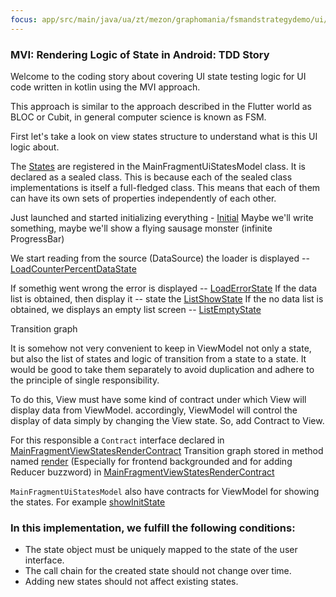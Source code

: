 ```yaml
---
focus: app/src/main/java/ua/zt/mezon/graphomania/fsmandstrategydemo/ui/main/MainFragmentUiStatesModel.kt:6
---
```


###  MVI: Rendering Logic of State in Android: TDD Story

Welcome to the coding story about covering UI state testing logic for UI code written in kotlin using the MVI approach.

This approach is similar to the approach described in the Flutter world as BLOC or Cubit, in general computer science is known as FSM.

First let's take a look on view states structure to understand what is this UI logic about.

 The [States](app/src/main/java/ua/zt/mezon/graphomania/fsmandstrategydemo/ui/main/MainFragmentUiStatesModel.kt) are registered in the MainFragmentUiStatesModel class. It is declared as a sealed class. This is because each of the sealed class implementations is itself a full-fledged class. This means that each of them can have its own sets of properties independently of each other.



Just launched and started initializing everything - [Initial](app/src/main/java/ua/zt/mezon/graphomania/fsmandstrategydemo/ui/main/MainFragmentUiStatesModel.kt:6)
Maybe we'll write something, maybe we'll show a flying sausage monster (infinite ProgressBar)

We start reading from the source (DataSource) the loader is displayed -- [LoadCounterPercentDataState](app/src/main/java/ua/zt/mezon/graphomania/fsmandstrategydemo/ui/main/MainFragmentUiStatesModel.kt:7) 

If somethig went wrong the  error is displayed -- [LoadErrorState](app/src/main/java/ua/zt/mezon/graphomania/fsmandstrategydemo/ui/main/MainFragmentUiStatesModel.kt:8) 
If the data list is obtained, then  display it -- state the [ListShowState](app/src/main/java/ua/zt/mezon/graphomania/fsmandstrategydemo/ui/main/MainFragmentUiStatesModel.kt:10) 
If the no data list is obtained, we displays an empty list screen -- [ListEmptyState](app/src/main/java/ua/zt/mezon/graphomania/fsmandstrategydemo/ui/main/MainFragmentUiStatesModel.kt:9)  


Transition graph


It is somehow not very convenient to keep in ViewModel not only a state, but also the list of states and logic of transition from a state to a state. It would be good to take them separately to avoid duplication and adhere to the principle of single responsibility.

To do this, View must have some kind of contract under which View will display data from ViewModel. accordingly, ViewModel will control the display of data simply by changing the View state. So, add Contract to View.

For this responsible a `Contract` interface declared in [MainFragmentViewStatesRenderContract](app/src/main/java/ua/zt/mezon/graphomania/fsmandstrategydemo/ui/main/MainFragmentViewStatesRenderContract.kt)
Transition graph stored in method named  [render](app/src/main/java/ua/zt/mezon/graphomania/fsmandstrategydemo/ui/main/MainFragmentViewStatesRenderContract.kt:6) (Especially for frontend backgrounded and for adding Reducer buzzword) in [MainFragmentViewStatesRenderContract](app/src/main/java/ua/zt/mezon/graphomania/fsmandstrategydemo/ui/main/MainFragmentViewStatesRenderContract.kt:6)


`MainFragmentUiStatesModel` also have contracts for ViewModel for showing the states. For example [showInitState](app/src/main/java/ua/zt/mezon/graphomania/fsmandstrategydemo/ui/main/MainFragmentViewStatesRenderContract.kt:26)

### In this implementation, we fulfill the following conditions:

* The state object must be uniquely mapped to the state of the user interface.
* The call chain for the created state should not change over time.
* Adding new states should not affect existing states.

